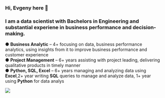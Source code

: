 ### Hi, Evgeny here 👋

### I am a data scientist with Bachelors in Engineering and substantial experiene in business performance and decision-making.
●	**Business Analytic** – 4+ focusing on data, business performance analytics, using insights from it to improve business performance and customer experience   
●	**Project Management** – 6+ years assisting with project leading, delivering qualitative products in timely manner                           
●	**Python, SQL, Excel** – 6+ years managing and analyzing data using **Excel**,2+ year writing **SQL** queries to manage and analyze data, 1+ year using **Python** for data analys  


![](https://komarev.com/ghpvc/?username=evgenygrobov&label=PROFILE+VIEWS)


<!--
**evgenygrobov/evgenygrobov** is a ✨ _special_ ✨ repository because its `README.md` (this file) appears on your GitHub profile.

Here are some ideas to get you started:

- 🔭 I’m currently working on ...
- 🌱 I’m currently learning ...
- 👯 I’m looking to collaborate on ...
- 🤔 I’m looking for help with ...
- 💬 Ask me about ...
- 📫 How to reach me: ...
- 😄 Pronouns: ...
- ⚡ Fun fact: ...
-->
